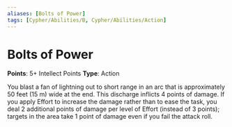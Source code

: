 ```yaml
---
aliases: [Bolts of Power]
tags: [Cypher/Abilities/B, Cypher/Abilities/Action]
---
```


# Bolts of Power

**Points**: 5+ Intellect Points
**Type**: Action

You blast a fan of lightning out to short range in an arc that is approximately 50 feet (15 m) wide at the end. This discharge inflicts 4 points of damage. If you apply Effort to increase the damage rather than to ease the task, you deal 2 additional points of damage per level of Effort (instead of 3 points); targets in the area take 1 point of damage even if you fail the attack roll.
